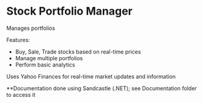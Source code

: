 # Stock Portfolio Manager

Manages portfolios

Features:
- Buy, Sale, Trade stocks based on real-time prices
- Manage multiple portfolios
- Perform basic analytics

Uses Yahoo Finances for real-time market updates and information

**Documentation done using Sandcastle (.NET); see Documentation folder to access it

